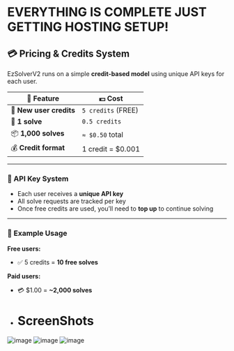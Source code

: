 # EVERYTHING IS COMPLETE JUST GETTING HOSTING SETUP!

## 💳 Pricing & Credits System

EzSolverV2 runs on a simple **credit-based model** using unique API keys for each user.

| 🧪 Feature               | 💵 Cost                    |
|-------------------------|----------------------------|
| 🎁 **New user credits** | `5 credits` (FREE)         |
| 🔐 **1 solve**           | `0.5 credits`              |
| 📦 **1,000 solves**      | `≈ $0.50` total            |
| 💰 **Credit format**     | 1 credit = $0.001          |

---

### 🔑 API Key System

- Each user receives a **unique API key**
- All solve requests are tracked per key
- Once free credits are used, you’ll need to **top up** to continue solving

---

### 🔄 Example Usage

**Free users:**
- ✅ 5 credits = **10 free solves**

**Paid users:**
- 💳 $1.00 = **~2,000 solves**

- # ScreenShots
![image](https://github.com/user-attachments/assets/850648f3-89ae-4430-abd3-23bea6f988f2)
![image](https://github.com/user-attachments/assets/300f6c8e-8532-41d2-93a3-2abff3f61247)
![image](https://github.com/user-attachments/assets/06995376-aa85-46e0-86bc-2cf14e3a3609)
